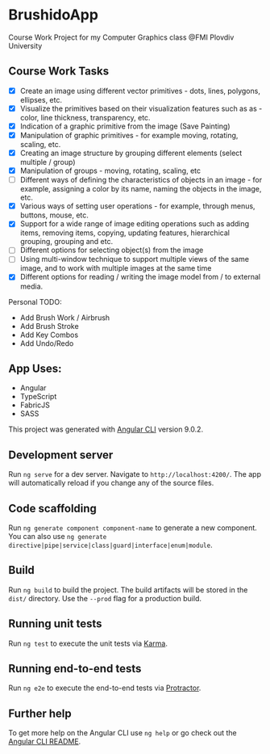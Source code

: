 # BrushidoApp
Course Work Project for my Computer Graphics class @FMI Plovdiv University

## Course Work Tasks
 - [X] Create an image using different vector primitives - dots, lines, polygons, ellipses, etc.
 - [X] Visualize the primitives based on their visualization features such as as - color, line thickness, transparency, etc.
 - [X] Indication of a graphic primitive from the image (Save Painting)
 - [X] Manipulation of graphic primitives - for example moving, rotating, scaling, etc.
 - [X] Creating an image structure by grouping different elements (select multiple / group)
 - [X] Manipulation of groups - moving, rotating, scaling, etc
 - [ ] Different ways of defining the characteristics of objects in an image - for example, assigning a color by its name, naming the objects in the image, etc.
 - [X] Various ways of setting user operations - for example, through menus, buttons, mouse, etc.
 - [X] Support for a wide range of image editing operations such as adding items, removing items, copying, updating features, hierarchical grouping, grouping and etc.
 - [ ] Different options for selecting object(s) from the image
 - [ ] Using multi-window  technique to support multiple views of the same image, and to work with multiple images at the same time
 - [X] Different options for reading / writing the image model from / to external media.
 
 Personal TODO:
 - Add Brush Work / Airbrush
 - Add Brush Stroke
 - Add Key Combos
 - Add Undo/Redo

## App Uses:
- Angular
- TypeScript
- FabricJS
- SASS

This project was generated with [Angular CLI](https://github.com/angular/angular-cli) version 9.0.2.

## Development server

Run `ng serve` for a dev server. Navigate to `http://localhost:4200/`. The app will automatically reload if you change any of the source files.

## Code scaffolding

Run `ng generate component component-name` to generate a new component. You can also use `ng generate directive|pipe|service|class|guard|interface|enum|module`.

## Build

Run `ng build` to build the project. The build artifacts will be stored in the `dist/` directory. Use the `--prod` flag for a production build.

## Running unit tests

Run `ng test` to execute the unit tests via [Karma](https://karma-runner.github.io).

## Running end-to-end tests

Run `ng e2e` to execute the end-to-end tests via [Protractor](http://www.protractortest.org/).

## Further help

To get more help on the Angular CLI use `ng help` or go check out the [Angular CLI README](https://github.com/angular/angular-cli/blob/master/README.md).
